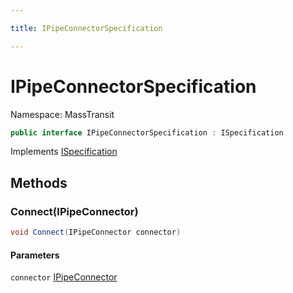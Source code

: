 ```yaml
---

title: IPipeConnectorSpecification

---
```


# IPipeConnectorSpecification

Namespace: MassTransit

```csharp
public interface IPipeConnectorSpecification : ISpecification
```

Implements [ISpecification](../../masstransit-abstractions/masstransit/ispecification)

## Methods

### **Connect(IPipeConnector)**

```csharp
void Connect(IPipeConnector connector)
```

#### Parameters

`connector` [IPipeConnector](../masstransit-middleware/ipipeconnector)<br/>
